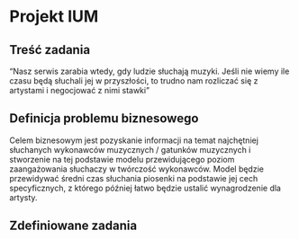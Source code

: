 # Projekt IUM

## Treść zadania

“Nasz serwis zarabia wtedy, gdy ludzie słuchają muzyki. Jeśli nie wiemy ile czasu będą słuchali jej w przyszłości, to trudno nam rozliczać się z artystami i negocjować z nimi stawki”

## Definicja problemu biznesowego

Celem biznesowym jest pozyskanie informacji na temat najchętniej słuchanych wykonawców muzycznych / gatunków muzycznych i stworzenie na tej podstawie modelu przewidującego poziom zaangażowania słuchaczy w twórczość wykonawców. Model będzie przewidywać średni czas słuchania piosenki na podstawie jej cech specyficznych, z którego później łatwo będzie ustalić wynagrodzenie dla artysty.

## Zdefiniowane zadania
